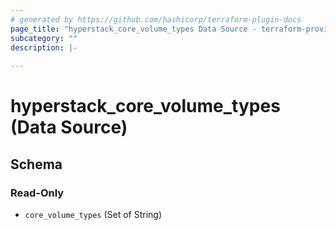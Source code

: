 ```yaml
---
# generated by https://github.com/hashicorp/terraform-plugin-docs
page_title: "hyperstack_core_volume_types Data Source - terraform-provider-hyperstack"
subcategory: ""
description: |-
  
---
```


# hyperstack_core_volume_types (Data Source)





<!-- schema generated by tfplugindocs -->
## Schema

### Read-Only

- `core_volume_types` (Set of String)
